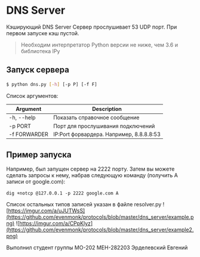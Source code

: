 # DNS Server
Кэширующий DNS Server
Сервер прослушивает 53 UDP порт. 
При первом запуске кэш пустой. 

> Необходим интерпретатор Python версии не ниже, чем 3.6 и библиотека IPy

## Запуск сервера
```sh
$ python dns.py [-h] [-p P] [-f F]
```

Список аргументов:

Argument | Description
-------- | ----------
-h, --help | Показать справочное сообщение
-p PORT  |  Порт для прослушивания подключений
-f FORWARDER | IP:Port форвардера. Например, 8.8.8.8:53

## Пример запуска
Например, был запущен сервер на 2222 порту. Затем вы можете сделать запросы к нему, набрав следующую команду (получить А записи от google.com):
```
dig +notcp @127.0.0.1 -p 2222 google.com A
```
Список остальных типов записей указан в файле resolver.py
![https://imgur.com/a/uJUTWsS](https://github.com/evenmonk/protocols/blob/master/dns_server/example.png)
![https://imgur.com/a/CPpKlyz](https://github.com/evenmonk/protocols/blob/master/dns_server/example2.png)

Выполнил студент группы МО-202 МЕН-282203 Эрделевский Евгений